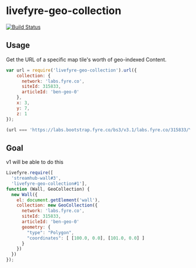 # livefyre-geo-collection

[![Build Status](https://travis-ci.org/gobengo/livefyre-geo-collection.svg?branch=master)](https://travis-ci.org/gobengo/livefyre-geo-collection)

## Usage

Get the URL of a specific map tile's worth of geo-indexed Content.

```javascript
var url = require('livefyre-geo-collection').url({
    collection: {
      network: 'labs.fyre.co',
      siteId: 315833,
      articleId: 'ben-geo-0'
    },
    x: 3,
    y: 7,
    z: 1
});

(url === 'https://labs.bootstrap.fyre.co/bs3/v3.1/labs.fyre.co/315833/YmVuLWdlby0w/geojson/3/7/1.json');
```

## Goal

v1 will be able to do this

```javascript
Livefyre.require([
  'streamhub-wall#3',
  'livefyre-geo-collection#1'],
function (Wall, GeoCollection) {
  new Wall({
    el: document.getElement('wall'),
    collection: new GeoCollection({
      network: 'labs.fyre.co',
      siteId: 315833,
      articleId: 'ben-geo-0'
      geometry: {
        "type": "Polygon",
        "coordinates": [ [100.0, 0.0], [101.0, 0.0] ]
      }
    })
  })
});
```
